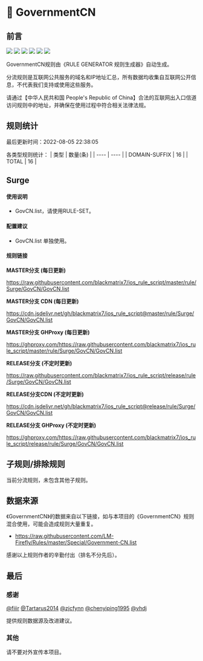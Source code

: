 # 🧸 GovernmentCN

## 前言

![](https://shields.io/badge/-移除重复规则-ff69b4) ![](https://shields.io/badge/-DOMAIN与DOMAIN--SUFFIX合并-green) ![](https://shields.io/badge/-DOMAIN--SUFFIX间合并-critical) ![](https://shields.io/badge/-DOMAIN与DOMAIN--KEYWORD合并-9cf) ![](https://shields.io/badge/-DOMAIN--SUFFIX与DOMAIN--KEYWORD合并-blue) ![](https://shields.io/badge/-IP--CIDR(6)合并-blueviolet) 

GovernmentCN规则由《RULE GENERATOR 规则生成器》自动生成。

分流规则是互联网公共服务的域名和IP地址汇总，所有数据均收集自互联网公开信息，不代表我们支持或使用这些服务。

请通过【中华人民共和国 People's Republic of China】合法的互联网出入口信道访问规则中的地址，并确保在使用过程中符合相关法律法规。

## 规则统计

最后更新时间：2022-08-05 22:38:05

各类型规则统计：
| 类型 | 数量(条)  | 
| ---- | ----  |
| DOMAIN-SUFFIX | 16  | 
| TOTAL | 16  | 


## Surge 

#### 使用说明
- GovCN.list，请使用RULE-SET。

#### 配置建议
- GovCN.list 单独使用。

#### 规则链接
**MASTER分支 (每日更新)**

https://raw.githubusercontent.com/blackmatrix7/ios_rule_script/master/rule/Surge/GovCN/GovCN.list

**MASTER分支 CDN (每日更新)**

https://cdn.jsdelivr.net/gh/blackmatrix7/ios_rule_script@master/rule/Surge/GovCN/GovCN.list

**MASTER分支 GHProxy (每日更新)**

https://ghproxy.com/https://raw.githubusercontent.com/blackmatrix7/ios_rule_script/master/rule/Surge/GovCN/GovCN.list

**RELEASE分支 (不定时更新)**

https://raw.githubusercontent.com/blackmatrix7/ios_rule_script/release/rule/Surge/GovCN/GovCN.list

**RELEASE分支CDN (不定时更新)**

https://cdn.jsdelivr.net/gh/blackmatrix7/ios_rule_script@release/rule/Surge/GovCN/GovCN.list

**RELEASE分支 GHProxy (不定时更新)**

https://ghproxy.com/https://raw.githubusercontent.com/blackmatrix7/ios_rule_script/release/rule/Surge/GovCN/GovCN.list

## 子规则/排除规则


当前分流规则，未包含其他子规则。

## 数据来源

《GovernmentCN》的数据来自以下链接，如与本项目的《GovernmentCN》规则混合使用，可能会造成规则大量重复。

- https://raw.githubusercontent.com/LM-Firefly/Rules/master/Special/Government-CN.list


感谢以上规则作者的辛勤付出（排名不分先后）。

## 最后

### 感谢

[@fiiir](https://github.com/fiiir) [@Tartarus2014](https://github.com/Tartarus2014) [@zjcfynn](https://github.com/zjcfynn) [@chenyiping1995](https://github.com/chenyiping1995) [@vhdj](https://github.com/vhdj)

提供规则数据源及改进建议。

### 其他

请不要对外宣传本项目。